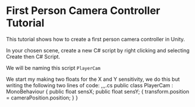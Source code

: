 # First Person Camera Controller Tutorial

This tutorial shows how to create a first person camera controller in Unity.

In your chosen scene, create a new C# script by right clicking and selecting Create then C# Script.

We will be naming this script `PlayerCam`

We start my making two floats for the X and Y sensitivity, we do this but writing the following two lines of code:
,,,.cs
public class PlayerCam : MonoBehaviour
{
    public float sensX;
    public float sensY;
    {
        transform.position = cameraPosition.position;
    }
}
```

